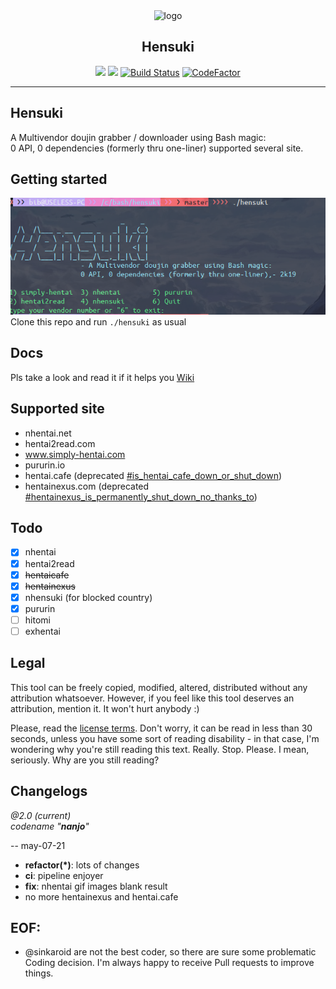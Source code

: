 <div align="center">
   <img width="270" src="https://i.imgur.com/yGdd3PO.png" alt="logo"></br><h2>Hensuki</h2>

[![](https://img.shields.io/badge/hensuki-2.0-violet)](https://github.com/sinkaroid/Hensuki/commits/master) [![](https://img.shields.io/badge/codename-nanjo%20-purple)](https://github.com/sinkaroid/hensuki/tree/master) [![Build Status](https://travis-ci.org/sinkaroid/Hensuki.svg?branch=master)](https://travis-ci.org/sinkaroid/Hensuki) [![CodeFactor](https://www.codefactor.io/repository/github/sinkaroid/Hensuki/badge)](https://www.codefactor.io/repository/github/sinkaroid/Hensuki)  

----
</div>

## Hensuki 
A Multivendor doujin grabber / downloader using Bash magic:  
0 API, 0 dependencies (formerly thru one-liner) supported several site. 

## Getting started  
[![](src/Screenshot_190.png)](https://github.com/sinkaroid/Hensuki/commits/master)  
Clone this repo and run `./hensuki` as usual

## Docs
Pls take a look and read it if it helps you [Wiki](https://github.com/sinkaroid/hensuki/wiki)

## Supported site
- nhentai.net
- hentai2read.com
- www.simply-hentai.com
- pururin.io
- hentai.cafe (deprecated [#is_hentai_cafe_down_or_shut_down](https://www.reddit.com/r/SauceSharingCommunity/comments/m16f08/is_hentai_cafe_down_or_shut_down/))
- hentainexus.com (deprecated [#hentainexus_is_permanently_shut_down_no_thanks_to](https://www.reddit.com/r/Piracy/comments/lv1mcs/hentainexus_is_permanently_shut_down_no_thanks_to/))

## Todo
- [X] nhentai
- [X] hentai2read
- [X] ~~hentaicafe~~
- [X] ~~hentainexus~~
- [X] nhensuki (for blocked country)
- [X] pururin
- [ ] hitomi
- [ ] exhentai

## Legal

This tool can be freely copied, modified, altered, distributed without any attribution whatsoever. However, if you feel like this tool deserves an attribution, mention it. It won't hurt anybody :)

Please, read the [license terms](/LICENSE). Don't worry, it can be read in less than 30 seconds, unless you have some sort of reading disability - in that case, I'm wondering why you're still reading this text. Really. Stop. Please. I mean, seriously. Why are you still reading?

## Changelogs
*@2.0 (current)*  
*codename "__nanjo__"*  

-- may-07-21
- **refactor(*)**: lots of changes
- **ci**: pipeline enjoyer
- **fix**: nhentai gif images blank result
- no more hentainexus and hentai.cafe 

## EOF:
- @sinkaroid are not the best coder, so there are sure some problematic Coding decision. I'm always happy to receive Pull requests to improve things.